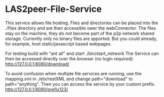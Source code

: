 LAS2peer-File-Service
=======================

This service allows file hosting.
Files and directories can be placed into the ./files directory and are then accessible ower the webConnector.
The files stay on the machine, they do not become part of the p2p network shared storage.
Currently only no binary files are spported. But you could already, for example, host static/javascript based webpages.

For testing build with "ant all" and start ./bin/start_network
The Service can then be accessed directly over the browser (no login required):
http://127.0.0.1:8080/download/

To avoid confusion when multiple file services are running, use the mapping.xml in ./etx/restXML and change path="download" to path="anything". Then you can access the service by your custom prefix.
http://127.0.0.1:8080/prefix123/

